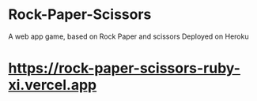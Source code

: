 # Rock-Paper-Scissors
A web app game, based on Rock Paper and scissors
Deployed on Heroku
# https://rock-paper-scissors-ruby-xi.vercel.app
